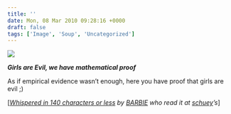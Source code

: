 ```yaml
---
title: ''
date: Mon, 08 Mar 2010 09:28:16 +0000
draft: false
tags: ['Image', 'Soup', 'Uncategorized']
---
```


![](https://madd0.files.wordpress.com/2010/03/tumblr_kyvc12lhev1qaaa59o1_500.jpg)

**_Girls are Evil, we have mathematical proof_**

As if empirical evidence wasn’t enough, here you have proof that girls are evil ;)

\[[_Whispered in 140 characters or less_](http://twitter.com/h2_barbie/statuses/10163123453) _by_ [_BARBIE_](http://www.h2-blog.com/) _who read it at_ [_schuey_](http://schuey.tumblr.com/post/430425746/we-all-knew-but-now-its-through-mathematical)_’s_\]